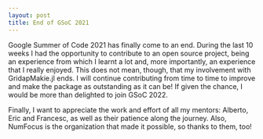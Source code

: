 ```yaml
---
layout: post
title: End of GSoC 2021
---
```


Google Summer of Code 2021 has finally come to an end. During the last 10 weeks I had the opportunity to contribute to an open source project, being an experience 
from which I learnt a lot and, more importantly, an experience that I really enjoyed. This does not mean, though, that my involvement with GridapMakie.jl ends. I will 
continue contributing from time to time to improve and make the package as outstanding as it can be! If given the chance, I would be more than delighted to join GSoC 
2022.

Finally, I want to appreciate the work and effort of all my mentors: Alberto, Eric and Francesc, as well as their patience along the journey. Also, NumFocus is the 
organization that made it possible, so thanks to them, too! 
